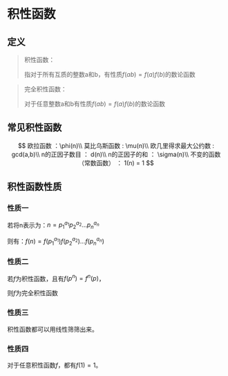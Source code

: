 # 积性函数

## 定义

> 积性函数：
>
> 指对于所有互质的整数a和b，有性质$f(ab)=f(a)f(b)$的数论函数

>完全积性函数：
>
>对于任意整数a和b有性质$f(ab)=f(a)f(b)​$的数论函数



## 常见积性函数

$$
欧拉函数 ：\phi(n)\\
莫比乌斯函数 : \mu(n)\\
欧几里得求最大公约数 : gcd(a,b)\\
n的正因子数目 ： d(n)\\
n的正因子的和 ： \sigma(n)\\
不变的函数（常数函数） ： 1(n) = 1
$$



## 积性函数性质

### 性质一

若将n表示为：$n = p_1^{a_1}p_2^{a_2}...p_n^{a_n}​$

则有：$f(n)=f(p_1^{a_1})f(p_2^{a_2})...f(p_n^{a_n})$

### 性质二

若$f$为积性函数，且有$f(p^n)=f^n(p)​$，

则$f​$为完全积性函数

### 性质三

积性函数都可以用线性筛筛出来。

### 性质四

对于任意积性函数$f$，都有$f(1)=1$。

